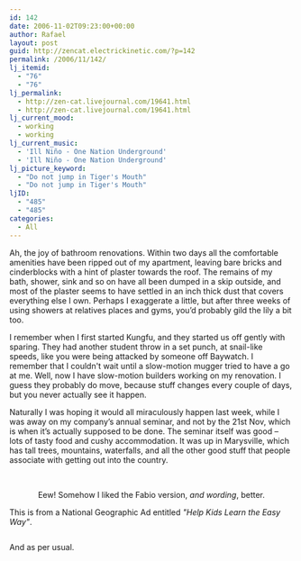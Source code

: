 ```yaml
---
id: 142
date: 2006-11-02T09:23:00+00:00
author: Rafael
layout: post
guid: http://zencat.electrickinetic.com/?p=142
permalink: /2006/11/142/
lj_itemid:
  - "76"
  - "76"
lj_permalink:
  - http://zen-cat.livejournal.com/19641.html
  - http://zen-cat.livejournal.com/19641.html
lj_current_mood:
  - working
  - working
lj_current_music:
  - 'Ill Niño - One Nation Underground'
  - 'Ill Niño - One Nation Underground'
lj_picture_keyword:
  - "Do not jump in Tiger's Mouth"
  - "Do not jump in Tiger's Mouth"
ljID:
  - "485"
  - "485"
categories:
  - All
---
```

<center><img src="http://img.photobucket.com/albums/v384/zen_cat/teddystomp.gif" alt="" /></center>Ah, the joy of bathroom renovations. Within two days all the comfortable amenities have been ripped out of my apartment, leaving bare bricks and cinderblocks with a hint of plaster towards the roof. The remains of my bath, shower, sink and so on have all been dumped in a skip outside, and most of the plaster seems to have settled in an inch thick dust that covers everything else I own. Perhaps I exaggerate a little, but after three weeks of using showers at relatives places and gyms, you’d probably gild the lily a bit too.

I remember when I first started Kungfu, and they started us off gently with sparing. They had another student throw in a set punch, at snail-like speeds, like you were being attacked by someone off Baywatch. I remember that I couldn't wait until a slow-motion mugger tried to have a go at me. Well, now I have slow-motion builders working on my renovation. I guess they probably do move, because stuff changes every couple of days, but you never actually see it happen.

Naturally I was hoping it would all miraculously happen last week, while I was away on my company’s annual seminar, and not by the 21st Nov, which is when it’s actually supposed to be done. The seminar itself was good – lots of tasty food and cushy accommodation. It was up in Marysville, which has tall trees, mountains, waterfalls, and all the other good stuff that people associate with getting out into the country.

&nbsp;

<center>Eew! Somehow I liked the Fabio version, <i>and wording</i>, better.</center><img src="http://img.photobucket.com/albums/v384/zen_cat/itsnotbutter.jpg" alt="" />

This is from a National Geographic Ad entitled <i>"Help Kids Learn the Easy Way"</i>.

<img src="http://img.photobucket.com/albums/v384/zen_cat/868.jpg" alt="" />

And as per usual.

<img src="http://img.photobucket.com/albums/v384/zen_cat/10031.jpg" alt="" />

&nbsp;
